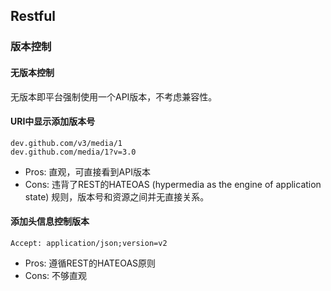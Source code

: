 ## Restful

### 版本控制
#### 无版本控制
无版本即平台强制使用一个API版本，不考虑兼容性。
#### URI中显示添加版本号
```
dev.github.com/v3/media/1
dev.github.com/media/1?v=3.0
```
* Pros: 直观，可直接看到API版本
* Cons: 违背了REST的HATEOAS (hypermedia as the engine of application state) 规则，版本号和资源之间并无直接关系。

#### 添加头信息控制版本
```
Accept: application/json;version=v2
```
* Pros: 遵循REST的HATEOAS原则
* Cons: 不够直观
